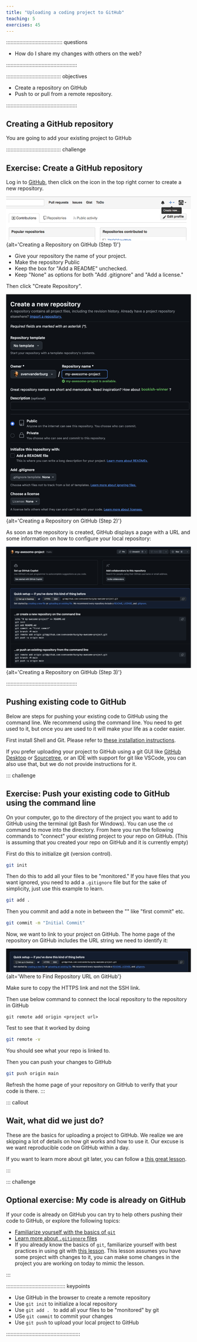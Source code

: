 ```yaml
---
title: "Uploading a coding project to GitHub"
teaching: 5
exercises: 45
---
```


:::::::::::::::::::::::::::::::::::::: questions 

- How do I share my changes with others on the web?

::::::::::::::::::::::::::::::::::::::::::::::::

::::::::::::::::::::::::::::::::::::: objectives

- Create a repository on GitHub
- Push to or pull from a remote repository.

::::::::::::::::::::::::::::::::::::::::::::::::

## Creating a GitHub repository

You are going to add your existing project to GitHub

::::::::::::::::::::::::::::::::::::: challenge 

## Exercise: Create a GitHub repository
Log in to [GitHub](https://github.com), then click on the icon in the top right corner to
create a new repository.

![](fig/github-create-repo-01.png){alt='Creating a Repository on GitHub (Step 1)'}

- Give your repository the name of your project.
- Make the repository Public
- Keep the box for "Add a README" unchecked.
- Keep "None" as options for both "Add .gitignore" and "Add a license."

Then click "Create Repository".

![](fig/github-create-repo-02.png){alt='Creating a Repository on GitHub (Step 2)'}

As soon as the repository is created, GitHub displays a page with a URL and some
information on how to configure your local repository:

![](fig/github-create-repo-03.png){alt='Creating a Repository on GitHub (Step 3)'}

::::::::::::::::::::::::::::::::::::::::::::::::



## Pushing existing code to GitHub
Below are steps for pushing your existing code to GitHub using the command line.
We recommend using the command line. 
You need to get used to it, but once you are used to it will make your life as a coder easier.

First install Shell and Git. Please refer to [these installation instructions](https://coderefinery.github.io/installation/git-in-terminal/#installation).

If you prefer uploading your project to GitHub using a git GUI like [GitHub Desktop](https://desktop.github.com/) 
or [Sourcetree](https://www.sourcetreeapp.com/),
or an IDE with support for git like VSCode, 
you can also use that, but we do not provide instructions for it. 

::: challenge
## Exercise: Push your existing code to GitHub using the command line
On your computer, go to the directory of the project you want to add to GitHub using the terminal (git Bash for Windows). 
You can use the `cd` command to move into the directory. 
From here you run the following commands to "connect" your existing project to your repo on GitHub. 
(This is assuming that you created your repo on GitHub and it is currently empty)

First do this to initialize git (version control).
```bash
git init
```

Then do this to add all your files to be "monitored." 
If you have files that you want ignored, you need to add a `.gitignore` file but for the sake of simplicity, just use this example to learn.

```bash
git add .
```

Then you commit and add a note in between the "" like "first commit" etc.

``` bash
git commit -m "Initial Commit"
```

Now, we want to link to your project on GitHub.
The home page of the repository on GitHub includes the URL string we need to
identify it:

![](fig/github-find-repo-string.png){alt='Where to Find Repository URL on GitHub'}

Make sure to copy the HTTPS link and not the SSH link.

Then use below command to connect the local repository to the repository in GitHub

```
git remote add origin <project url>
```


Test to see that it worked by doing

```bash
git remote -v
```

You should see what your repo is linked to.

Then you can push your changes to GitHub

```bash
git push origin main
```

Refresh the home page of your repository on GitHub to verify that your code is there.
:::

::: callout
## Wait, what did we just do?
These are the basics for uploading a project to GitHub. 
We realize we are skipping a lot of details on how git works and how to use it. 
Our excuse is we want reproducible code on GitHub within a day.

If you want to learn more about git later, you can follow a [this great lesson](https://swcarpentry.github.io/git-novice/).

:::

::: challenge
## Optional exercise: My code is already on GitHub
If your code is already on GitHub you can try to help others pushing their code to GitHub, or explore the following topics:

- [Familiarize yourself with the basics of `git`](https://swcarpentry.github.io/git-novice/)
- [Learn more about `.gitignore` files](https://swcarpentry.github.io/git-novice/06-ignore.html)
- If you already know the basics of `git`, familiarize yourself with best practices in using git with [this lesson](https://carpentries-incubator.github.io/python-intermediate-development/14-collaboration-using-git/index.html). 
This lesson assumes you have some project with changes to it, you can make some changes in the project you are working on today to mimic the lesson.


:::

:::::::::::::::::::::::::::::::::::::::: keypoints

- Use GitHub in the browser to create a remote repository
- Use `git init` to initialize a local repository
- Use `git add . ` to add all your files to be "monitored" by git
- USe `git commit` to commit your changes
- Use `git push` to upload your local project to GitHub

::::::::::::::::::::::::::::::::::::::::::::::::::

[r-markdown]: https://rmarkdown.rstudio.com/
